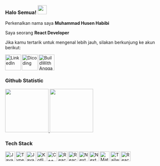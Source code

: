 ### Halo Semua! <img src="https://github.com/TheDudeThatCode/TheDudeThatCode/blob/master/Assets/Hi.gif" width="29px">

<!--
**SenbiDev/SenbiDev** is a ✨ _special_ ✨ repository because its `README.md` (this file) appears on your GitHub profile.

Here are some ideas to get you started:

- 🔭 I’m currently working on ...
- 🌱 I’m currently learning ...
- 👯 I’m looking to collaborate on ...
- 🤔 I’m looking for help with ...
- 💬 Ask me about ...
- 📫 How to reach me: ...
- 😄 Pronouns: ...
- ⚡ Fun fact: ...
-->

Perkenalkan nama saya **Muhammad Husen Habibi**

Saya seorang **React Developer**

<!-- Jika kamu tertarik untuk berkenalan denganku, silakan ikuti akun [Linkedin](https://www.linkedin.com/in/senbidev/) ku ya. -->
Jika kamu tertarik untuk mengenal lebih jauh, silakan berkunjung ke akun berikut:

<p>
  <a href="https://www.linkedin.com/in/senbidev"><img align="left" alt="LinkedIn" title="LinkedIn" width="51px" src="https://www.kindpng.com/picc/m/363-3632986_logo-linkedin-png-rond-transparent-png.png" /></a>
  <a href="https://www.dicoding.com/users/musenbi/academies"><img align="left" alt="Dicoding" title="Dicoding" width="51px" src="https://secure.gravatar.com/avatar/356807ae3e55b3b72ffa70c7749a51d4?s=96&d=blank&r=g" /></a>
  <a href="https://buildwithangga.com/talent/senbidev884"><img align="left" alt="BuildWith Angga" title="BuildWith Angga" width="51px" src="https://buildwithangga.com/themes/front/images/logo_bwa_new.svg" /></a>
</p>
<br>
<br>
<br>

### Github Statistic
<p>
<a href="https://github.com/SenbiDev">
  <img height="140px" src="https://github-readme-stats-eight-theta.vercel.app/api?username=SenbiDev&show_icons=true&theme=algolia&include_all_commits=true&count_private=true"/>
</a>
<a href="https://github.com/SenbiDev">
  <img height="140px" src="https://github-readme-stats-eight-theta.vercel.app/api/top-langs/?username=SenbiDev&layout=compact&langs_count=8&theme=algolia"/>
</a>
</p>

### Tech Stack
<p>
  <a href="#"><img align="left" alt="JavaScript" title="JavaScript" width="31px" src="https://upload.wikimedia.org/wikipedia/commons/9/99/Unofficial_JavaScript_logo_2.svg" /></a>
  <a href="https://www.typescriptlang.org/"><img align="left" alt="TypeScript" title="TypeScript" width="31px" src="https://upload.wikimedia.org/wikipedia/commons/thumb/f/f5/Typescript.svg/64px-Typescript.svg.png" /></a>
  <a href="https://www.java.com/en/"><img align="left" alt="Java" title="Java" width="31px" src="https://www.shareicon.net/data/256x256/2016/09/23/833700_windows_512x512.png" /></a>
    <a href="https://kotlinlang.org/"><img align="left" alt="Kotlin" title="Kotlin" width="31px" src="https://raw.githubusercontent.com/gilbarbara/logos/master/logos/kotlin-icon.svg" /></a>
  <a href="https://en.cppreference.com/w/"><img align="left" alt="C++" title="C++" width="31px" src="https://upload.wikimedia.org/wikipedia/commons/thumb/1/18/ISO_C%2B%2B_Logo.svg/120px-ISO_C%2B%2B_Logo.svg.png" /></a>
  <a href="https://reactjs.org/"><img align="left" alt="React" title="React" width="31px" src="https://cdn.worldvectorlogo.com/logos/react-2.svg" /></a>
  <a href="https://reactnative.dev/"><img align="left" alt="React Native" title="React Native" width="31px" src="https://cdn.worldvectorlogo.com/logos/react-2.svg" /></a>
  <a href="https://nextjs.org/"><img align="left" alt="Next" title="Next (React SSR Framework)" width="31px" src="https://iconape.com/wp-content/files/gm/82643/svg/next-js.svg" /></a>
    <a href="https://next-auth.js.org/"><img align="left" alt="NextAuth" title="NextAuth" width="31px" src="https://next-auth.js.org/img/logo/logo-sm.png" /></a>
    <a href="https://mui.com/"><img align="left" alt="Material UI" title="Material UI" width="31px" src="https://mui.com/static/logo.png" /></a>
    <a href="https://tailwindcss.com/"><img align="left" alt="Tailwind CSS" title="Tailwind CSS" width="31px" src="https://upload.wikimedia.org/wikipedia/commons/thumb/d/d5/Tailwind_CSS_Logo.svg/2048px-Tailwind_CSS_Logo.svg.png" /></a>
    <a href="https://reactnativepaper.com/"><img align="left" alt="React Native Paper" title="React Native Paper" width="31px" src="https://pbs.twimg.com/profile_images/1197491571849084933/HAwtsa-i_400x400.jpg" /></a>
</p>


